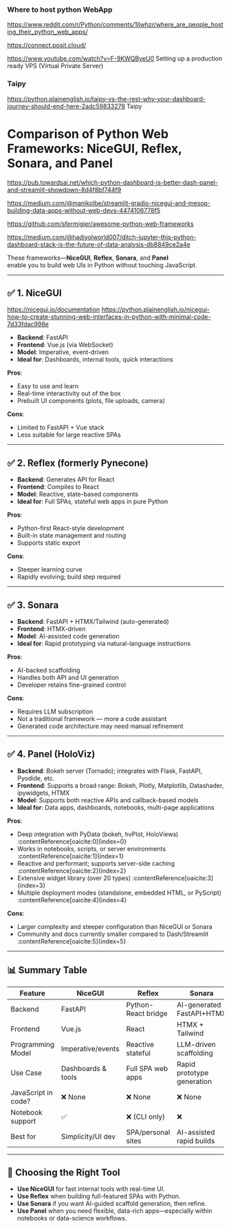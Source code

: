 ### Where to host python WebApp
https://www.reddit.com/r/Python/comments/1llwhzr/where_are_people_hosting_their_python_web_apps/

https://connect.posit.cloud/

https://www.youtube.com/watch?v=F-9KWQByeU0  Setting up a production ready VPS (Virtual Private Server)


### Taipy
<https://python.plainenglish.io/taipy-vs-the-rest-why-your-dashboard-journey-should-end-here-2adc59833278> Taipy




# Comparison of Python Web Frameworks: NiceGUI, Reflex, Sonara, and Panel

<https://pub.towardsai.net/which-python-dashboard-is-better-dash-panel-and-streamlit-showdown-8d4f8bf744f9>

<https://medium.com/@manikolbe/streamlit-gradio-nicegui-and-mesop-building-data-apps-without-web-devs-4474106778f5>

<https://github.com/sfermigier/awesome-python-web-frameworks>

<https://medium.com/@hadiyolworld007/ditch-jupyter-this-python-dashboard-stack-is-the-future-of-data-analysis-db8849ce2a4e>


These frameworks—**NiceGUI**, **Reflex**, **Sonara**, and **Panel**  
enable you to build web UIs in Python without touching JavaScript.  

---

## ✅ 1. NiceGUI
<https://nicegui.io/documentation> 
<https://python.plainenglish.io/nicegui-how-to-create-stunning-web-interfaces-in-python-with-minimal-code-7d33fdac998e>


- **Backend**: FastAPI  
- **Frontend**: Vue.js (via WebSocket)  
- **Model**: Imperative, event-driven  
- **Ideal for**: Dashboards, internal tools, quick interactions  

**Pros**:  
- Easy to use and learn  
- Real-time interactivity out of the box  
- Prebuilt UI components (plots, file uploads, camera)  

**Cons**:  
- Limited to FastAPI + Vue stack  
- Less suitable for large reactive SPAs  

---

## ✅ 2. Reflex (formerly Pynecone)

- **Backend**: Generates API for React  
- **Frontend**: Compiles to React  
- **Model**: Reactive, state-based components  
- **Ideal for**: Full SPAs, stateful web apps in pure Python  

**Pros**:  
- Python-first React-style development  
- Built-in state management and routing  
- Supports static export  

**Cons**:  
- Steeper learning curve  
- Rapidly evolving; build step required  

---

## ✅ 3. Sonara

- **Backend**: FastAPI + HTMX/Tailwind (auto-generated)  
- **Frontend**: HTMX-driven  
- **Model**: AI-assisted code generation  
- **Ideal for**: Rapid prototyping via natural-language instructions  

**Pros**:  
- AI-backed scaffolding  
- Handles both API and UI generation  
- Developer retains fine-grained control  

**Cons**:  
- Requires LLM subscription  
- Not a traditional framework — more a code assistant  
- Generated code architecture may need manual refinement  

---

## ✅ 4. Panel (HoloViz)

- **Backend**: Bokeh server (Tornado); integrates with Flask, FastAPI, Pyodide, etc.  
- **Frontend**: Supports a broad range: Bokeh, Plotly, Matplotlib, Datashader, ipywidgets, HTMX  
- **Model**: Supports both reactive APIs and callback-based models  
- **Ideal for**: Data apps, dashboards, notebooks, multi-page applications  

**Pros**:  
- Deep integration with PyData (bokeh, hvPlot, HoloViews) :contentReference[oaicite:0]{index=0}  
- Works in notebooks, scripts, or server environments :contentReference[oaicite:1]{index=1}  
- Reactive and performant; supports server-side caching :contentReference[oaicite:2]{index=2}  
- Extensive widget library (over 20 types) :contentReference[oaicite:3]{index=3}  
- Multiple deployment modes (standalone, embedded HTML, or PyScript) :contentReference[oaicite:4]{index=4}  

**Cons**:  
- Larger complexity and steeper configuration than NiceGUI or Sonara  
- Community and docs currently smaller compared to Dash/Streamlit :contentReference[oaicite:5]{index=5}  

---

## 📊 Summary Table

| Feature                | NiceGUI             | Reflex               | Sonara                      | **Panel**                              |
|------------------------|---------------------|----------------------|-----------------------------|----------------------------------------|
| Backend                | FastAPI             | Python-React bridge | AI-generated FastAPI+HTMX  | Bokeh server (+ Flask/FastAPI)        |
| Frontend              | Vue.js              | React                | HTMX + Tailwind             | Plotly/Bokeh/Matplotlib, ipywidgets   |
| Programming Model      | Imperative/events  | Reactive stateful    | LLM-driven scaffolding      | Reactive + callback-based             |
| Use Case              | Dashboards & tools | Full SPA web apps    | Rapid prototype generation  | Data apps, notebooks, dashboards      |
| JavaScript in code?   | ❌ None             | ❌ None              | ❌ None                     | ❌ None                                |
| Notebook support      | ✅                  | ❌ (CLI only)        | ❌                          | ✅ Full support                        |
| Best for              | Simplicity/UI dev  | SPA/personal sites  | AI-assisted rapid builds    | Exploratory & production data apps    |

---

## 🧭 Choosing the Right Tool

- **Use NiceGUI** for fast internal tools with real-time UI.
- **Use Reflex** when building full-featured SPAs with Python.
- **Use Sonara** if you want AI-guided scaffold generation, then refine.
- **Use Panel** when you need flexible, data-rich apps—especially within notebooks or data-science workflows.

 

